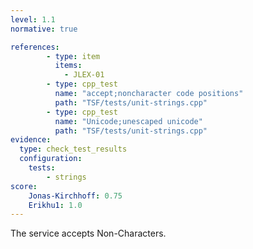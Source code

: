 ```yaml
---
level: 1.1
normative: true

references:
        - type: item
          items:
            - JLEX-01
        - type: cpp_test
          name: "accept;noncharacter code positions"
          path: "TSF/tests/unit-strings.cpp"
        - type: cpp_test
          name: "Unicode;unescaped unicode"
          path: "TSF/tests/unit-strings.cpp"
evidence:
  type: check_test_results
  configuration:
    tests: 
        - strings
score:
    Jonas-Kirchhoff: 0.75
    Erikhu1: 1.0
---
```


The service accepts Non-Characters.